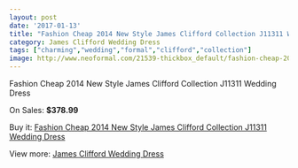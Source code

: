 ```yaml
---
layout: post
date: '2017-01-13'
title: "Fashion Cheap 2014 New Style James Clifford Collection J11311 Wedding Dress"
category: James Clifford Wedding Dress
tags: ["charming","wedding","formal","clifford","collection"]
image: http://www.neoformal.com/21539-thickbox_default/fashion-cheap-2014-new-style-james-clifford-collection-j11311-wedding-dress.jpg
---
```

Fashion Cheap 2014 New Style James Clifford Collection J11311 Wedding Dress

On Sales: **$378.99**
<a href="https://www.neoformal.com/en/james-clifford-wedding-dress-2014/7014-fashion-cheap-2014-new-style-james-clifford-collection-j11311-wedding-dress.html"><amp-img layout="responsive" width="600" height="600" src="//www.neoformal.com/21539-thickbox_default/fashion-cheap-2014-new-style-james-clifford-collection-j11311-wedding-dress.jpg" alt="Fashion Cheap 2014 New Style James Clifford Collection J11311 Wedding Dress 0" /></a>
<a href="https://www.neoformal.com/en/james-clifford-wedding-dress-2014/7014-fashion-cheap-2014-new-style-james-clifford-collection-j11311-wedding-dress.html"><amp-img layout="responsive" width="600" height="600" src="//www.neoformal.com/21540-thickbox_default/fashion-cheap-2014-new-style-james-clifford-collection-j11311-wedding-dress.jpg" alt="Fashion Cheap 2014 New Style James Clifford Collection J11311 Wedding Dress 1" /></a>

Buy it: [Fashion Cheap 2014 New Style James Clifford Collection J11311 Wedding Dress](https://www.neoformal.com/en/james-clifford-wedding-dress-2014/7014-fashion-cheap-2014-new-style-james-clifford-collection-j11311-wedding-dress.html "Fashion Cheap 2014 New Style James Clifford Collection J11311 Wedding Dress")

View more: [James Clifford Wedding Dress](https://www.neoformal.com/en/107-james-clifford-wedding-dress-2014 "James Clifford Wedding Dress")